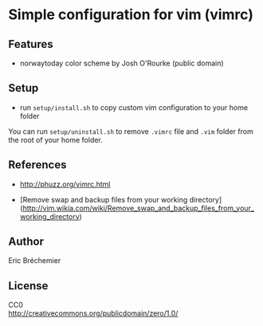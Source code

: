 # Simple configuration for vim (vimrc) #

## Features ##

* norwaytoday color scheme by Josh O'Rourke (public domain)

## Setup ##

* run `setup/install.sh` to copy custom vim configuration to your home folder

You can run `setup/uninstall.sh` to remove `.vimrc` file and `.vim` folder
from the root of your home folder.

## References ##

* http://phuzz.org/vimrc.html

* [Remove swap and backup files from your working directory]
  (http://vim.wikia.com/wiki/Remove_swap_and_backup_files_from_your_working_directory)

## Author ##
Eric Bréchemier

## License ##

CC0  
http://creativecommons.org/publicdomain/zero/1.0/
